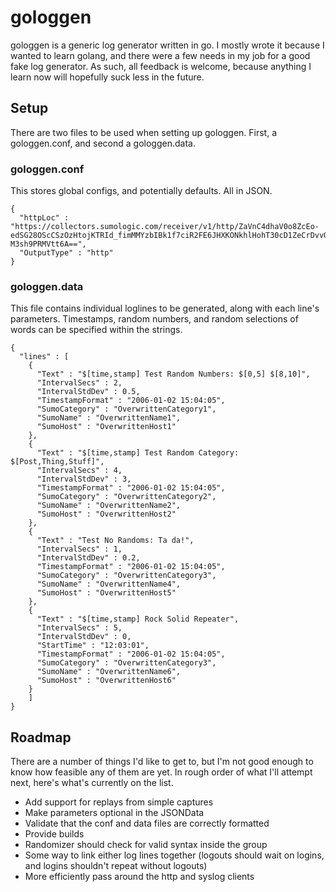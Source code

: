 # gologgen

gologgen is a generic log generator written in go. I mostly wrote it because I wanted to learn golang, and there were a few needs in my job for a good fake log generator. As such, all feedback is welcome, because anything I learn now will hopefully suck less in the future.

## Setup

There are two files to be used when setting up gologgen. First, a gologgen.conf, and second a gologgen.data.

### gologgen.conf

This stores global configs, and potentially defaults. All in JSON.

    {
      "httpLoc" : "https://collectors.sumologic.com/receiver/v1/http/ZaVnC4dhaV0o8ZcEo-edSG28OScCSzOzHtojKTRId_fimMMYzbIBk1f7ciR2FE6JHXKONkhlHohT30cD1ZeCrDvvQAhMbgjjjRxEQBcn-M3sh9PRMVtt6A==",
      "OutputType" : "http"
    }


### gologgen.data

This file contains individual loglines to be generated, along with each line's parameters. Timestamps, random numbers, and random selections of words can be specified within the strings.

    {
      "lines" : [
        {
          "Text" : "$[time,stamp] Test Random Numbers: $[0,5] $[8,10]",
          "IntervalSecs" : 2,
          "IntervalStdDev" : 0.5,
          "TimestampFormat" : "2006-01-02 15:04:05",
          "SumoCategory" : "OverwrittenCategory1",
          "SumoName" : "OverwrittenName1",
          "SumoHost" : "OverwrittenHost1"
        },
        {
          "Text" : "$[time,stamp] Test Random Category: $[Post,Thing,Stuff]",
          "IntervalSecs" : 4,
          "IntervalStdDev" : 3,
          "TimestampFormat" : "2006-01-02 15:04:05",
          "SumoCategory" : "OverwrittenCategory2",
          "SumoName" : "OverwrittenName2",
          "SumoHost" : "OverwrittenHost2"
        },
        {
          "Text" : "Test No Randoms: Ta da!",
          "IntervalSecs" : 1,
          "IntervalStdDev" : 0.2,
          "TimestampFormat" : "2006-01-02 15:04:05",
          "SumoCategory" : "OverwrittenCategory3",
          "SumoName" : "OverwrittenName4",
          "SumoHost" : "OverwrittenHost5"
        },
        {
          "Text" : "$[time,stamp] Rock Solid Repeater",
          "IntervalSecs" : 5,
          "IntervalStdDev" : 0,
          "StartTime" : "12:03:01",
          "TimestampFormat" : "2006-01-02 15:04:05",
          "SumoCategory" : "OverwrittenCategory3",
          "SumoName" : "OverwrittenName6",
          "SumoHost" : "OverwrittenHost6"
        }
        ]
    }

## Roadmap

There are a number of things I'd like to get to, but I'm not good enough to know how feasible any of them are yet. In rough order of what I'll attempt next, here's what's currently on the list.

* Add support for replays from simple captures
* Make parameters optional in the JSONData
* Validate that the conf and data files are correctly formatted
* Provide builds
* Randomizer should check for valid syntax inside the group
* Some way to link either log lines together (logouts should wait on logins, and logins shouldn't repeat without logouts)
* More efficiently pass around the http and syslog clients
